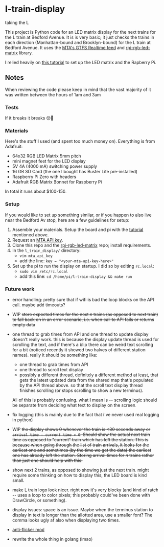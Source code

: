# l-train-display
taking the L

This project is Python code for an LED matrix display for the next trains for the L train at Bedford Avenue.
It is is very basic; it just checks the trains in each direction (Manhattan-bound and Brooklyn-bound) for the L train at Bedford Avenue.
It uses the [MTA's GTFS Realtime feed](https://api.mta.info/#/landing) and [rpi-rgb-led-matrix](https://github.com/hzeller/rpi-rgb-led-matrix) library.

I relied heavily on [this tutorial](https://howchoo.com/pi/raspberry-pi-led-matrix-panel) to set up the LED matrix and the Rapberry Pi.

## Notes
When reviewing the code please keep in mind that the vast majority of it was written between the hours of 1am and 3am

### Tests
If it breaks it breaks 😔🤟

### Materials
Here's the stuff I used (and spent too much money on). Everything is from Adafruit:
- 64x32 RGB LED Matrix 5mm pitch
- mini magnet feet for the LED display
- 5V 4A (4000 mA) switching power supply
- 16 GB SD Card (the one I bought has Buster Lite pre-installed)
- Raspberry Pi Zero with headers
- Adafruit RGB Matrix Bonnet for Raspberry Pi

In total it runs about $100-150.

### Setup
If you would like to set up something similar, or if you happen to also live near the Bedford Av stop, here are a few guidelines for setup:
1. Assemble your materials. Setup the board and pi with the [tutorial](https://howchoo.com/pi/raspberry-pi-led-matrix-panel) mentioned above.
2. Request an [MTA API key](https://api.mta.info/#/landing).
3. Clone this repo and the [rpi-rgb-led-matrix](https://github.com/hzeller/rpi-rgb-led-matrix) repo; install requirements.
4. In the `l_train_display/` directory:
    - `vim mta_api_key`
    - add the line: `key = "<your-mta-api-key-here>"`
5. Set up the pi to run the display on startup. I did so by editing `rc.local`:
    - `sudo vim /etc/rc.local`
    - add this line: `cd /home/pi/l-train-display && make run`

### Future work
- error handling: pretty sure that if wifi is bad the loop blocks on the API call. maybe add timeouts?
- WIP ~~store expected times for the next _n_ trains (as opposed to next train) to fall back on in an error scenario, i.e. when call to API fails or returns empty data~~
- one thread to grab times from API and one thread to update display doesn't really work. this is because the display update thread is used for scrolling the text, and if there's a blip there can be weird text scrolling for a bit (noticed recently it showed two halves of different station names). really it should be something like:
    * one thread to grab times from API
    * one thread to scroll text display
    * possibly a different thread, definitely a different method at least, that gets the latest updated data from the shared map that's populated by the API thread above. so that the scroll text display thread finishes scrolling (or stops scrolling to show a new terminus).
   
  All of this is probably confusing. what I mean is -- scrolling logic should be separate from deciding what text to display on the screen.
- fix logging (this is mainly due to the fact that i've never used real logging in python)
- WIP ~~the display shows 0 whenever the train is <30 seconds away or `arrival time - current time < 0`. Should show the actual next train time as opposed to "current" train which has left the station. This is because when going through the list of train arrivals, it looks for the earliest one and sometimes (by the time we get the data) the earliest one has already left the station. Storing arrival times for _n_ trains rather than just one should help with this.~~
- show next 2 trains, as opposed to showing just the next train. might require some thinking on how to display this, the LED board is kind small.
- make L train logo look nicer. right now it's very blocky (and kind of ratch -- uses a loop to color pixels; this probably could've been done with DrawCircle, or something).
- display issues: space is an issue. Maybe when the terminus station to display in text is longer than the allotted area, use a smaller font? The comma looks ugly af also when displaying two times.
- [anti-flicker mod](https://learn.adafruit.com/adafruit-rgb-matrix-bonnet-for-raspberry-pi/driving-matrices#step-2995409)
- rewrite the whole thing in golang (lmao)
